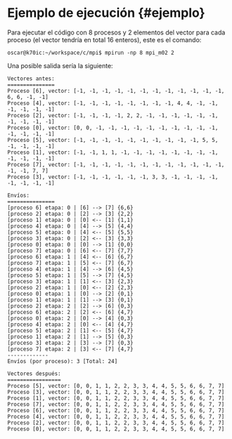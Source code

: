 Ejemplo de ejecución {#ejemplo}
====================

Para ejecutar el código con 8 procesos y 2 elementos del vector para cada proceso (el vector tendría en total 16 enteros), este es el comando:

	oscar@k70ic:~/workspace/c/mpi$ mpirun -np 8 mpi_m02 2

Una posible salida sería la siguiente:

	Vectores antes:
	===============
	Proceso [6], vector: [-1, -1, -1, -1, -1, -1, -1, -1, -1, -1, -1, -1, 6, 6, -1, -1]
	Proceso [4], vector: [-1, -1, -1, -1, -1, -1, -1, -1, 4, 4, -1, -1, -1, -1, -1, -1]
	Proceso [2], vector: [-1, -1, -1, -1, 2, 2, -1, -1, -1, -1, -1, -1, -1, -1, -1, -1]
	Proceso [0], vector: [0, 0, -1, -1, -1, -1, -1, -1, -1, -1, -1, -1, -1, -1, -1, -1]
	Proceso [5], vector: [-1, -1, -1, -1, -1, -1, -1, -1, -1, -1, 5, 5, -1, -1, -1, -1]
	Proceso [1], vector: [-1, -1, 1, 1, -1, -1, -1, -1, -1, -1, -1, -1, -1, -1, -1, -1]
	Proceso [7], vector: [-1, -1, -1, -1, -1, -1, -1, -1, -1, -1, -1, -1, -1, -1, 7, 7]
	Proceso [3], vector: [-1, -1, -1, -1, -1, -1, 3, 3, -1, -1, -1, -1, -1, -1, -1, -1]

	Envíos:
	===============
	[proceso 6] etapa: 0 | [6] --> [7] {6,6}
	[proceso 2] etapa: 0 | [2] --> [3] {2,2}
	[proceso 1] etapa: 0 | [0] <-- [1] {1,1}
	[proceso 4] etapa: 0 | [4] --> [5] {4,4}
	[proceso 5] etapa: 0 | [4] <-- [5] {5,5}
	[proceso 3] etapa: 0 | [2] <-- [3] {3,3}
	[proceso 0] etapa: 0 | [0] --> [1] {0,0}
	[proceso 7] etapa: 0 | [6] <-- [7] {7,7}
	[proceso 6] etapa: 1 | [4] <-- [6] {6,7}
	[proceso 7] etapa: 1 | [5] <-- [7] {6,7}
	[proceso 4] etapa: 1 | [4] --> [6] {4,5}
	[proceso 5] etapa: 1 | [5] --> [7] {4,5}
	[proceso 3] etapa: 1 | [1] <-- [3] {2,3}
	[proceso 2] etapa: 1 | [0] <-- [2] {2,3}
	[proceso 0] etapa: 1 | [0] --> [2] {0,1}
	[proceso 1] etapa: 1 | [1] --> [3] {0,1}
	[proceso 2] etapa: 2 | [2] --> [6] {0,3}
	[proceso 6] etapa: 2 | [2] <-- [6] {4,7}
	[proceso 0] etapa: 2 | [0] --> [4] {0,3}
	[proceso 4] etapa: 2 | [0] <-- [4] {4,7}
	[proceso 5] etapa: 2 | [1] <-- [5] {4,7}
	[proceso 1] etapa: 2 | [1] --> [5] {0,3}
	[proceso 3] etapa: 2 | [3] --> [7] {0,3}
	[proceso 7] etapa: 2 | [3] <-- [7] {4,7}
	-------------
	Envíos (por proceso): 3 [Total: 24]

	Vectores después:
	=================
	Proceso [5], vector: [0, 0, 1, 1, 2, 2, 3, 3, 4, 4, 5, 5, 6, 6, 7, 7]
	Proceso [3], vector: [0, 0, 1, 1, 2, 2, 3, 3, 4, 4, 5, 5, 6, 6, 7, 7]
	Proceso [1], vector: [0, 0, 1, 1, 2, 2, 3, 3, 4, 4, 5, 5, 6, 6, 7, 7]
	Proceso [7], vector: [0, 0, 1, 1, 2, 2, 3, 3, 4, 4, 5, 5, 6, 6, 7, 7]
	Proceso [6], vector: [0, 0, 1, 1, 2, 2, 3, 3, 4, 4, 5, 5, 6, 6, 7, 7]
	Proceso [4], vector: [0, 0, 1, 1, 2, 2, 3, 3, 4, 4, 5, 5, 6, 6, 7, 7]
	Proceso [2], vector: [0, 0, 1, 1, 2, 2, 3, 3, 4, 4, 5, 5, 6, 6, 7, 7]
	Proceso [0], vector: [0, 0, 1, 1, 2, 2, 3, 3, 4, 4, 5, 5, 6, 6, 7, 7]
